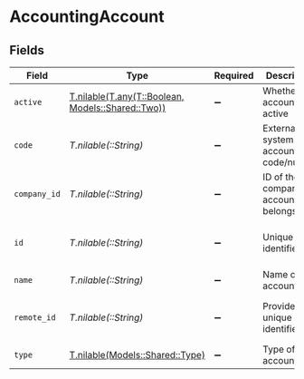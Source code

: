 # AccountingAccount


## Fields

| Field                                                                              | Type                                                                               | Required                                                                           | Description                                                                        | Example                                                                            |
| ---------------------------------------------------------------------------------- | ---------------------------------------------------------------------------------- | ---------------------------------------------------------------------------------- | ---------------------------------------------------------------------------------- | ---------------------------------------------------------------------------------- |
| `active`                                                                           | [T.nilable(T.any(T::Boolean, Models::Shared::Two))](../../models/shared/active.md) | :heavy_minus_sign:                                                                 | Whether the account is active                                                      | true                                                                               |
| `code`                                                                             | *T.nilable(::String)*                                                              | :heavy_minus_sign:                                                                 | External system's account code/number                                              | 4000                                                                               |
| `company_id`                                                                       | *T.nilable(::String)*                                                              | :heavy_minus_sign:                                                                 | ID of the company this account belongs to                                          | company_123                                                                        |
| `id`                                                                               | *T.nilable(::String)*                                                              | :heavy_minus_sign:                                                                 | Unique identifier                                                                  | 8187e5da-dc77-475e-9949-af0f1fa4e4e3                                               |
| `name`                                                                             | *T.nilable(::String)*                                                              | :heavy_minus_sign:                                                                 | Name of the account                                                                | Cash                                                                               |
| `remote_id`                                                                        | *T.nilable(::String)*                                                              | :heavy_minus_sign:                                                                 | Provider's unique identifier                                                       | 8187e5da-dc77-475e-9949-af0f1fa4e4e3                                               |
| `type`                                                                             | [T.nilable(Models::Shared::Type)](../../models/shared/type.md)                     | :heavy_minus_sign:                                                                 | Type of account                                                                    |                                                                                    |